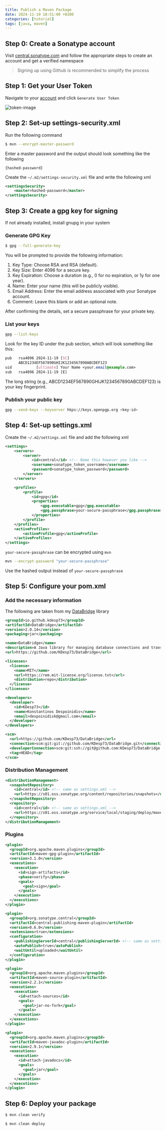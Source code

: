 ```yaml
---
title: Publish a Maven Package
date: 2024-11-19 18:51:00 +0200
categories: [tutorial] 
tags: [java, maven]
---
```


## Step 0: Create a Sonatype account

Visit [central.sonatype.com](https://central.sonatype.com/) and follow the appropriate steps to create an account and get a verified namespace

> Signing up using Github is recommended to simplify the process

## Step 1: Get your User Token

Navigate to your [account](https://central.sonatype.com/account) and click `Generate User Token`

![token-image](./assets/token/step.png)

## Step 2: Set-up settings-security.xml

Run the following command

```bash
$ mvn --encrypt-master-password
```

Enter a master password and the output should look something like the following

`{hashed-password}`

Create the `~/.m2/settings-security.xml` file and write the following xml

```xml
<settingsSecurity>
    <master>hashed-password</master>
</settingsSecurity>

```

## Step 3: Create a gpg key for signing

If not already installed, install gnupg in your system

### Generate GPG Key

```bash
$ gpg --full-generate-key
```

You will be prompted to provide the following information:

1. Key Type: Choose RSA and RSA (default).
2. Key Size: Enter 4096 for a secure key.
3. Key Expiration: Choose a duration (e.g., 0 for no expiration, or 1y for one year).
4. Name: Enter your name (this will be publicly visible).
5. Email Address: Enter the email address associated with your Sonatype account.
6. Comment: Leave this blank or add an optional note.

After confirming the details, set a secure passphrase for your private key.

### List your keys

```bash
gpg --list-keys
```

Look for the key ID under the pub section, which will look something like this:

```css
pub   rsa4096 2024-11-19 [SC]
      ABCD1234EF567890GHIJK1234567890ABCDEF123
uid           [ultimate] Your Name <your.email@example.com>
sub   rsa4096 2024-11-19 [E]
```

The long string (e.g., ABCD1234EF567890GHIJK1234567890ABCDEF123) is your key fingerprint.


### Publish your public key

```bash
gpg --send-keys --keyserver hkps://keys.openpgp.org <key-id>
```

## Step 4: Set-up settings.xml

Create the `~/.m2/settings.xml` file and add the following xml

```xml
<settings>
    <servers>
        <server>
            <id>central</id> <!-- Name this however you like -->
            <username>sonatype_token_username</username>
            <password>sonatype_token_password</password>
        </server>
    </servers>

    <profiles>
        <profile>
            <id>gpg</id>
            <properties>
                <gpg.executable>gpg</gpg.executable>
                <gpg.passphrase>your-secure-passphrase</gpg.passphrase>
            </properties>
        </profile>
    </profiles>
    <activeProfiles>
        <activeProfile>gpg</activeProfile>
    </activeProfiles>
</settings>

```

`your-secure-passphrase` can be encrypted using `mvn`

```bash
mvn --encrypt-password "your-secure-passphrase"
```

Use the hashed output instead of `your-secure-passphrase`

## Step 5: Configure your pom.xml

### Add the necessary information

The following are taken from my [DataBridge](https://github.com/KDesp73/DataBridge) library

```xml
<groupId>io.github.kdesp73</groupId>
<artifactId>DataBridge</artifactId>
<version>2.0.14</version>
<packaging>jar</packaging>

<name>DataBridge</name>
<description>A Java library for managing database connections and transactions</description>
<url>https://github.com/KDesp73/DataBridge</url>

<licenses>
  <license>
    <name>MIT</name>
    <url>https://rem.mit-license.org/license.txt</url>
    <distribution>repo</distribution>
  </license>
</licenses>

<developers>
  <developer>
    <id>KDesp73</id>
    <name>Konstantinos Despoinidis</name>
    <email>despoinidisk@gmail.com</email>
  </developer>
</developers>

<scm>
  <url>https://github.com/KDesp73/DataBridge</url>
  <connection>scm:git:git://github.com/KDesp73/DataBridge.git</connection>
  <developerConnection>scm:git:ssh://git@github.com:KDesp73/DataBridge.git</developerConnection>
  <tag>HEAD</tag>
</scm>
```

### Distribution Management

```xml
<distributionManagement>
  <snapshotRepository>
    <id>central</id> <!-- same as settings.xml -->
    <url>https://s01.oss.sonatype.org/content/repositories/snapshots</url>
  </snapshotRepository>
  <repository>
    <id>central</id> <!-- same as settings.xml -->
    <url>https://s01.oss.sonatype.org/service/local/staging/deploy/maven2/</url>
  </repository>
</distributionManagement>
```

### Plugins

```xml
<plugin>
  <groupId>org.apache.maven.plugins</groupId>
  <artifactId>maven-gpg-plugin</artifactId>
  <version>3.1.0</version>
  <executions>
    <execution>
      <id>sign-artifacts</id>
      <phase>verify</phase>
      <goals>
        <goal>sign</goal>
      </goals>
    </execution>
  </executions>
</plugin>
```

```xml
<plugin>
  <groupId>org.sonatype.central</groupId>
  <artifactId>central-publishing-maven-plugin</artifactId>
  <version>0.6.0</version>
  <extensions>true</extensions>
  <configuration>
    <publishingServerId>central</publishingServerId> <!-- same as settings.xml -->
    <autoPublish>true</autoPublish>
    <waitUntil>uploaded</waitUntil>
  </configuration>
</plugin>
```
```xml
<plugin>
  <groupId>org.apache.maven.plugins</groupId>
  <artifactId>maven-source-plugin</artifactId>
  <version>2.2.1</version>
  <executions>
    <execution>
      <id>attach-sources</id>
      <goals>
        <goal>jar-no-fork</goal>
      </goals>
    </execution>
  </executions>
</plugin>
```

```xml
<plugin>
  <groupId>org.apache.maven.plugins</groupId>
  <artifactId>maven-javadoc-plugin</artifactId>
  <version>2.9.1</version>
  <executions>
    <execution>
      <id>attach-javadocs</id>
      <goals>
        <goal>jar</goal>
      </goals>
    </execution>
  </executions>
</plugin>
```

## Step 6: Deploy your package

```bash
$ mvn clean verify

$ mvn clean deploy
```
